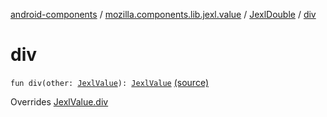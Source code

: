 [android-components](../../index.md) / [mozilla.components.lib.jexl.value](../index.md) / [JexlDouble](index.md) / [div](./div.md)

# div

`fun div(other: `[`JexlValue`](../-jexl-value/index.md)`): `[`JexlValue`](../-jexl-value/index.md) [(source)](https://github.com/mozilla-mobile/android-components/blob/master/components/lib/jexl/src/main/java/mozilla/components/lib/jexl/value/JexlValue.kt#L81)

Overrides [JexlValue.div](../-jexl-value/div.md)

